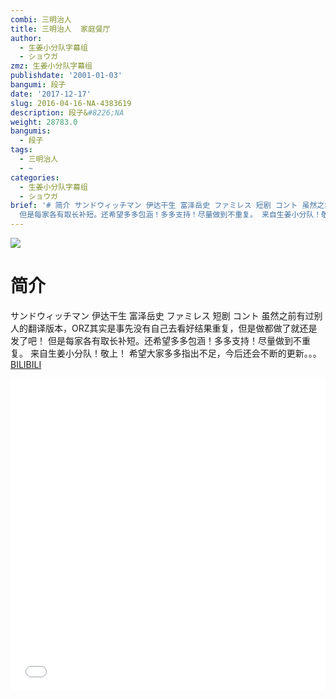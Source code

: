 ```yaml
---
combi: 三明治人
title: 三明治人  家庭餐厅
author:
  - 生姜小分队字幕组
  - ショウガ
zmz: 生姜小分队字幕组
publishdate: '2001-01-03'
bangumi: 段子
date: '2017-12-17'
slug: 2016-04-16-NA-4383619
description: 段子&#8226;NA
weight: 28783.0
bangumis:
  - 段子
tags:
  - 三明治人
  - ~
categories:
  - 生姜小分队字幕组
  - ショウガ
brief: '# 简介 サンドウィッチマン 伊达干生 富泽岳史 ファミレス 短剧 コント 虽然之前有过别人的翻译版本，ORZ其实是事先没有自己去看好结果重复，但是做都做了就还是发了吧！
  但是每家各有取长补短。还希望多多包涵！多多支持！尽量做到不重复。 来自生姜小分队！敬上！ 希望大家多多指出不足，今后还会不断的更新。。。'
---
```

![](https://i.imgur.com/gVL7DgK.png)
# 简介  
サンドウィッチマン
伊达干生 富泽岳史 
ファミレス 短剧 コント
虽然之前有过别人的翻译版本，ORZ其实是事先没有自己去看好结果重复，但是做都做了就还是发了吧！
但是每家各有取长补短。还希望多多包涵！多多支持！尽量做到不重复。
来自生姜小分队！敬上！
希望大家多多指出不足，今后还会不断的更新。。。
  [BILIBILI](https://www.bilibili.com/video/av4383619/)

<div class="vcontainer">  <iframe class="video" src="//www.bilibili.com/blackboard/player.html?aid=4383619" width="100%" height="500" frameborder="0" allowfullscreen="allowfullscreen"></iframe></div>
